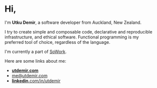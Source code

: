 # Hi,

I'm **Utku Demir**, a software developer from Auckland, New Zealand.

I try to create simple and composable code, declarative and reproducible
infrastructure, and ethical software. Functional programming is my
preferred tool of choice, regardless of the language.

I'm currently a part of [SoWork](https://sowork.com/).

Here are some links about me:

- [**utdemir.com**](https://utdemir.com)
- [me@utdemir.com](mailto:me@utdemir.com)
- [**linkedin**.com/in/utdemir](https://linkedin.com/in/utdemir)
